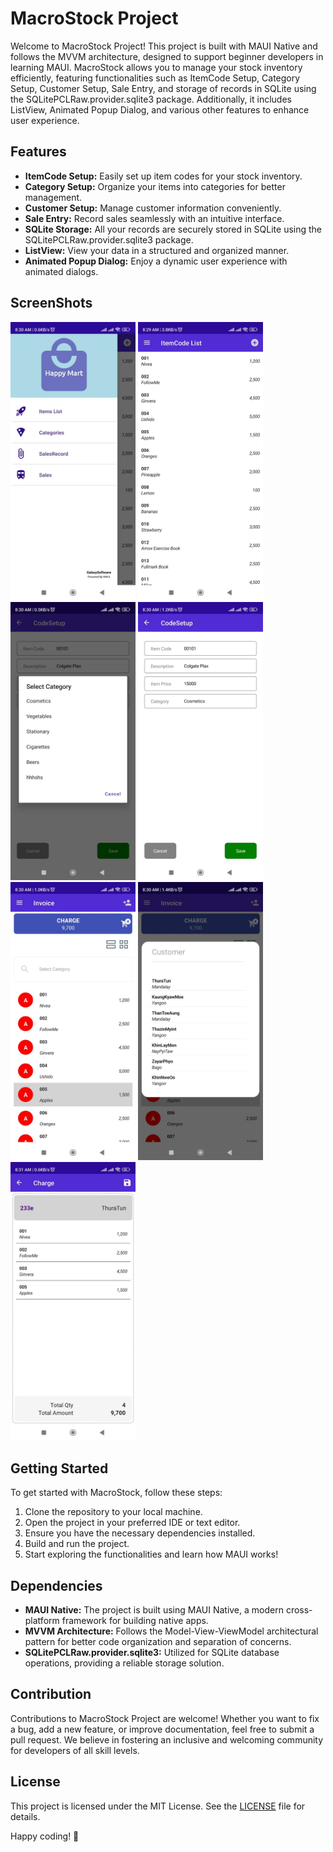 # MacroStock Project

Welcome to MacroStock Project! This project is built with MAUI Native and follows the MVVM architecture, designed to support beginner developers in learning MAUI. MacroStock allows you to manage your stock inventory efficiently, featuring functionalities such as ItemCode Setup, Category Setup, Customer Setup, Sale Entry, and storage of records in SQLite using the SQLitePCLRaw.provider.sqlite3 package. Additionally, it includes ListView, Animated Popup Dialog, and various other features to enhance user experience.

## Features

- **ItemCode Setup:** Easily set up item codes for your stock inventory.
- **Category Setup:** Organize your items into categories for better management.
- **Customer Setup:** Manage customer information conveniently.
- **Sale Entry:** Record sales seamlessly with an intuitive interface.
- **SQLite Storage:** All your records are securely stored in SQLite using the SQLitePCLRaw.provider.sqlite3 package.
- **ListView:** View your data in a structured and organized manner.
- **Animated Popup Dialog:** Enjoy a dynamic user experience with animated dialogs.

## ScreenShots
<img src = "Screenshots/Image1.jpg" width ="200" /> <img src = "Screenshots/Image2.jpg" width ="200" />  <img src = "Screenshots/Image3.jpg" width ="200" />  <img src = "Screenshots/Image4.jpg" width ="200" />  <img src = "Screenshots/Image5.jpg" width ="200" />  <img src = "Screenshots/Image6.jpg" width ="200" />  <img src = "Screenshots/Image7.jpg" width ="200" />

## Getting Started

To get started with MacroStock, follow these steps:

1. Clone the repository to your local machine.
2. Open the project in your preferred IDE or text editor.
3. Ensure you have the necessary dependencies installed.
4. Build and run the project.
5. Start exploring the functionalities and learn how MAUI works!

## Dependencies

- **MAUI Native:** The project is built using MAUI Native, a modern cross-platform framework for building native apps.
- **MVVM Architecture:** Follows the Model-View-ViewModel architectural pattern for better code organization and separation of concerns.
- **SQLitePCLRaw.provider.sqlite3:** Utilized for SQLite database operations, providing a reliable storage solution.

## Contribution

Contributions to MacroStock Project are welcome! Whether you want to fix a bug, add a new feature, or improve documentation, feel free to submit a pull request. We believe in fostering an inclusive and welcoming community for developers of all skill levels.

## License

This project is licensed under the MIT License. See the [LICENSE](LICENSE) file for details.


Happy coding! 🚀
